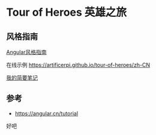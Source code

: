# Tour of Heroes 英雄之旅

## 风格指南

[Angular风格指南](https://angular.cn/guide/styleguide)

在线示例 https://artificerpi.github.io/tour-of-heroes/zh-CN

[我的简要笔记](docs/README-zh.md)

## 参考
* https://angular.cn/tutorial

好吧
